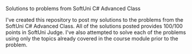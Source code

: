 Solutions to problems from SoftUni C# Advanced Class

I've created this repository to post my solutions to the problems from the SoftUni C# Advanced Class. 
All of the solutions posted provides 100/100 points in SoftUni Judge. I've also attempted to solve
each of the problems using only the topics already covered in the course module prior to the problem.
